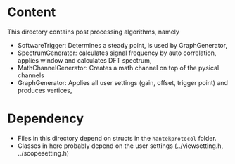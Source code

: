 # Content
This directory contains post processing algorithms, namely

* SoftwareTrigger: Determines a steady point, is used by GraphGenerator,
* SpectrumGenerator: calculates signal frequency by auto correlation, applies window and calculates DFT spectrum,
* MathChannelGenerator: Creates a math channel on top of the pysical channels
* GraphGenerator: Applies all user settings (gain, offset, trigger point) and produces vertices,

# Dependency
* Files in this directory depend on structs in the `hantekprotocol` folder.
* Classes in here probably depend on the user settings (../viewsetting.h, ../scopesetting.h)
